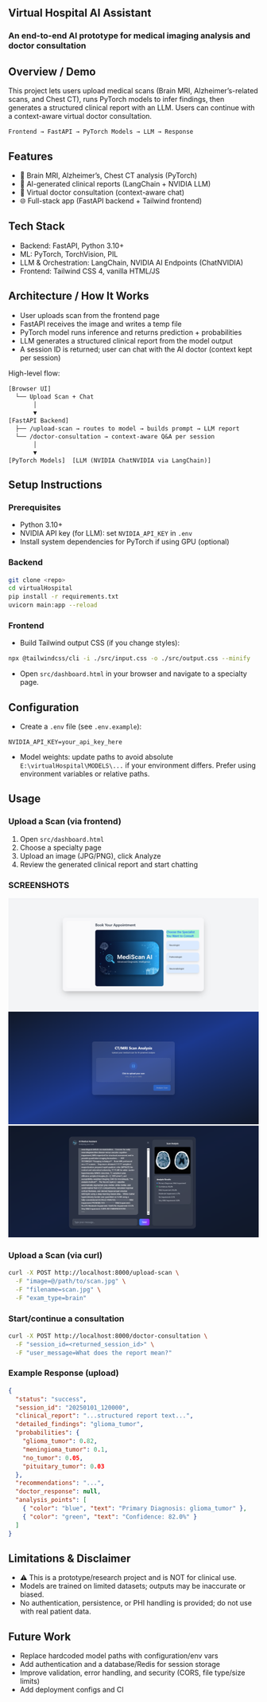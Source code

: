 ## Virtual Hospital AI Assistant

### An end-to-end AI prototype for medical imaging analysis and doctor consultation

## Overview / Demo

This project lets users upload medical scans (Brain MRI, Alzheimer’s-related scans, and Chest CT), runs PyTorch models to infer findings, then generates a structured clinical report with an LLM. Users can continue with a context-aware virtual doctor consultation.

```
Frontend → FastAPI → PyTorch Models → LLM → Response
```

## Features

- 🧠 Brain MRI, Alzheimer’s, Chest CT analysis (PyTorch)
- 📄 AI-generated clinical reports (LangChain + NVIDIA LLM)
- 💬 Virtual doctor consultation (context-aware chat)
- 🌐 Full-stack app (FastAPI backend + Tailwind frontend)

## Tech Stack

- Backend: FastAPI, Python 3.10+
- ML: PyTorch, TorchVision, PIL
- LLM & Orchestration: LangChain, NVIDIA AI Endpoints (ChatNVIDIA)
- Frontend: Tailwind CSS 4, vanilla HTML/JS

## Architecture / How It Works

- User uploads scan from the frontend page
- FastAPI receives the image and writes a temp file
- PyTorch model runs inference and returns prediction + probabilities
- LLM generates a structured clinical report from the model output
- A session ID is returned; user can chat with the AI doctor (context kept per session)

High-level flow:

```
[Browser UI]
  └── Upload Scan + Chat
       │
       ▼
[FastAPI Backend]
  ├── /upload-scan → routes to model → builds prompt → LLM report
  └── /doctor-consultation → context-aware Q&A per session
       │
       ▼
[PyTorch Models]  [LLM (NVIDIA ChatNVIDIA via LangChain)]
```

## Setup Instructions

### Prerequisites

- Python 3.10+
- NVIDIA API key (for LLM): set `NVIDIA_API_KEY` in `.env`
- Install system dependencies for PyTorch if using GPU (optional)

### Backend

```bash
git clone <repo>
cd virtualHospital
pip install -r requirements.txt
uvicorn main:app --reload
```

### Frontend

- Build Tailwind output CSS (if you change styles):

```bash
npx @tailwindcss/cli -i ./src/input.css -o ./src/output.css --minify
```

- Open `src/dashboard.html` in your browser and navigate to a specialty page.

## Configuration

- Create a `.env` file (see `.env.example`):

```
NVIDIA_API_KEY=your_api_key_here
```

- Model weights: update paths to avoid absolute `E:\virtualHospital\MODELS\...` if your environment differs. Prefer using environment variables or relative paths.

## Usage

### Upload a Scan (via frontend)

1. Open `src/dashboard.html`
2. Choose a specialty page
3. Upload an image (JPG/PNG), click Analyze
4. Review the generated clinical report and start chatting

### SCREENSHOTS

![alt text](image.png)
![alt text](image-1.png)
![alt text](image-2.png)

### Upload a Scan (via curl)

```bash
curl -X POST http://localhost:8000/upload-scan \
  -F "image=@/path/to/scan.jpg" \
  -F "filename=scan.jpg" \
  -F "exam_type=brain"
```

### Start/continue a consultation

```bash
curl -X POST http://localhost:8000/doctor-consultation \
  -F "session_id=<returned_session_id>" \
  -F "user_message=What does the report mean?"
```

### Example Response (upload)

```json
{
  "status": "success",
  "session_id": "20250101_120000",
  "clinical_report": "...structured report text...",
  "detailed_findings": "glioma_tumor",
  "probabilities": {
    "glioma_tumor": 0.82,
    "meningioma_tumor": 0.1,
    "no_tumor": 0.05,
    "pituitary_tumor": 0.03
  },
  "recommendations": "...",
  "doctor_response": null,
  "analysis_points": [
    { "color": "blue", "text": "Primary Diagnosis: glioma_tumor" },
    { "color": "green", "text": "Confidence: 82.0%" }
  ]
}
```

## Limitations & Disclaimer

- ⚠️ This is a prototype/research project and is NOT for clinical use.
- Models are trained on limited datasets; outputs may be inaccurate or biased.
- No authentication, persistence, or PHI handling is provided; do not use with real patient data.

## Future Work

- Replace hardcoded model paths with configuration/env vars
- Add authentication and a database/Redis for session storage
- Improve validation, error handling, and security (CORS, file type/size limits)
- Add deployment configs and CI

